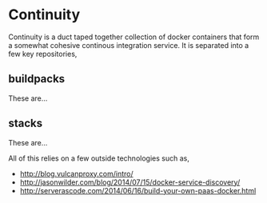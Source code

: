 Continuity
====

Continuity is a duct taped together collection of docker containers that form a somewhat cohesive continous integration service. It is separated into a few key repositories,

buildpacks
----

These are…

stacks
----

These are…

All of this relies on a few outside technologies such as,

* http://blog.vulcanproxy.com/intro/
* http://jasonwilder.com/blog/2014/07/15/docker-service-discovery/
* http://serverascode.com/2014/06/16/build-your-own-paas-docker.html
